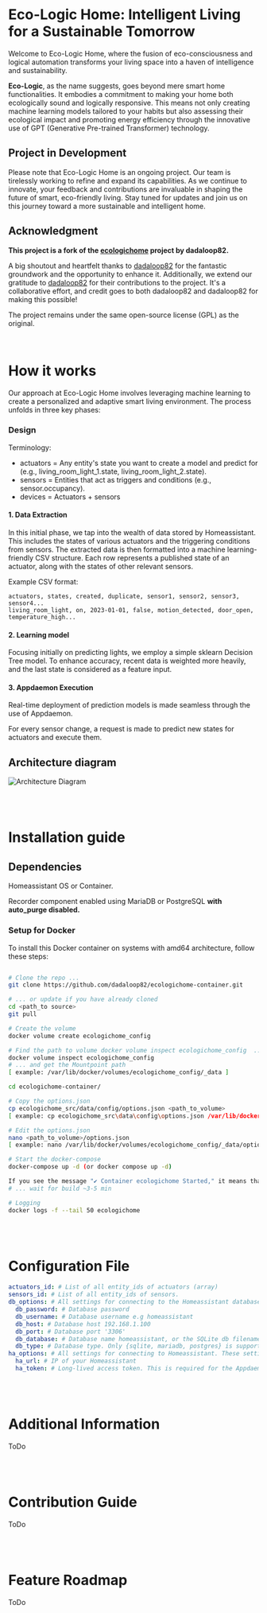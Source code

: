 # Eco-Logic Home: Intelligent Living for a Sustainable Tomorrow

Welcome to Eco-Logic Home, where the fusion of eco-consciousness and logical automation transforms your living space into a haven of intelligence and sustainability.

**Eco-Logic**, as the name suggests, goes beyond mere smart home functionalities. It embodies a commitment to making your home both ecologically sound and logically responsive. This means not only creating machine learning models tailored to your habits but also assessing their ecological impact and promoting energy efficiency through the innovative use of GPT (Generative Pre-trained Transformer) technology.

## Project in Development

Please note that Eco-Logic Home is an ongoing project. Our team is tirelessly working to refine and expand its capabilities. As we continue to innovate, your feedback and contributions are invaluable in shaping the future of smart, eco-friendly living. Stay tuned for updates and join us on this journey toward a more sustainable and intelligent home.

## Acknowledgment

**This project is a fork of the [ecologichome](https://github.com/dadaloop82/ecologichome-container) project by dadaloop82.**

A big shoutout and heartfelt thanks to [dadaloop82](https://github.com/dadaloop82/) for the fantastic groundwork and the opportunity to enhance it. Additionally, we extend our gratitude to [dadaloop82](https://github.com/dadaloop82) for their contributions to the project. It's a collaborative effort, and credit goes to both dadaloop82 and dadaloop82 for making this possible!

The project remains under the same open-source license (GPL) as the original.

</br>

# How it works

Our approach at Eco-Logic Home involves leveraging machine learning to create a personalized and adaptive smart living environment. The process unfolds in three key phases:

### Design

Terminology:
- actuators = Any entity's state you want to create a model and predict for (e.g., living_room_light_1.state, living_room_light_2.state).
- sensors = Entities that act as triggers and conditions (e.g., sensor.occupancy).
- devices = Actuators + sensors

#### 1. Data Extraction
In this initial phase, we tap into the wealth of data stored by Homeassistant. This includes the states of various actuators and the triggering conditions from sensors. The extracted data is then formatted into a machine learning-friendly CSV structure. Each row represents a published state of an actuator, along with the states of other relevant sensors.

Example CSV format:
```csv
actuators, states, created, duplicate, sensor1, sensor2, sensor3, sensor4...
living_room_light, on, 2023-01-01, false, motion_detected, door_open, temperature_high...
```

#### 2. Learning model
Focusing initially on predicting lights, we employ a simple sklearn Decision Tree model. To enhance accuracy, recent data is weighted more heavily, and the last state is considered as a feature input.

#### 3. Appdaemon Execution
Real-time deployment of prediction models is made seamless through the use of Appdaemon. 

For every sensor change, a request is made to predict new states for actuators and execute them.

## Architecture diagram
![Architecture Diagram](https://github.com/dadaloop82/ecologichome-container/raw/master/doc/arch_diagram.png)


</br></br>

# Installation guide

## Dependencies

Homeassistant OS or Container.

Recorder component enabled using MariaDB or PostgreSQL **with auto_purge disabled.**


### Setup for Docker
To install this Docker container on systems with amd64 architecture, follow these steps:
```bash

# Clone the repo ...
git clone https://github.com/dadaloop82/ecologichome-container.git

# ... or update if you have already cloned
cd <path_to source>
git pull

# Create the volume
docker volume create ecologichome_config

# Find the path to volume docker volume inspect ecologichome_config  ...
docker volume inspect ecologichome_config
# ... and get the Mountpoint path
[ example: /var/lib/docker/volumes/ecologichome_config/_data ]

cd ecologichome-container/

# Copy the options.json
cp ecologichome_src/data/config/options.json <path_to_volume>
[ example: cp ecologichome_src\data\config\options.json /var/lib/docker/volumes/ecologichome_config/_data ]

# Edit the options.json
nano <path_to_volume>/options.json
[ example: nano /var/lib/docker/volumes/ecologichome_config/_data/options.json ]

# Start the docker-compose
docker-compose up -d (or docker compose up -d)

If you see the message "✔ Container ecologichome Started," it means that the program has been successfully installed.
# ... wait for build ~3-5 min

# Logging
docker logs -f --tail 50 ecologichome
```
<br><br>
# Configuration File

```yaml
actuators_id: # List of all entity_ids of actuators (array)
sensors_id: # List of all entity_ids of sensors.
db_options: # All settings for connecting to the Homeassistant database
  db_password: # Database password 
  db_username: # Database username e.g homeassistant
  db_host: # Database host 192.168.1.100
  db_port: # Database port '3306'
  db_database: # Database name homeassistant, or the SQLite db filename (`home-assistant_v2.db` is the default)
  db_type: # Database type. Only {sqlite, mariadb, postgres} is supported
ha_options: # All settings for connecting to Homeassistant. These settings are only required for Homeassistant Container setup.
  ha_url: # IP of your Homeassistant
  ha_token: # Long-lived access token. This is required for the Appdaemon.
```

<br><br>

# Additional Information

ToDo

</br></br>

# Contribution Guide

ToDo

</br></br>

# Feature Roadmap

ToDo